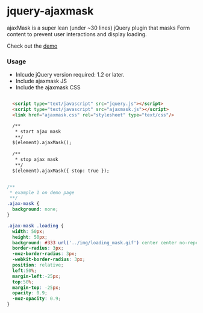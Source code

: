 jquery-ajaxmask
===============

ajaxMask is a super lean (under ~30 lines) jQuery plugin that masks Form content to prevent user interactions and display loading.

Check out the [demo](https://s3.amazonaws.com/hackd/project/ajaxmask/example/example.html)

### Usage
* Inlcude jQuery version required: 1.2 or later.
* Include ajaxmask JS
* Include the ajaxmask CSS


``` html 

  <script type="text/javascript" src="jquery.js"></script>  
  <script type="text/javascript" src="ajaxmask.js"></script>
  <link href="ajaxmask.css" rel="stylesheet" type="text/css"/>

  /**
   * start ajax mask
   **/
  $(element).ajaxMask();
   
  /**
   * stop ajax mask
   **/
  $(element).ajaxMask({ stop: true });

```


``` css 

/**
 * example 1 on demo page
 **/
.ajax-mask {
  background: none;
}

.ajax-mask .loading {
  width: 50px;
  height: 50px;
  background: #333 url('../img/loading_mask.gif') center center no-repeat;
  border-radius: 3px;
  -moz-border-radius: 3px;
  -webkit-border-radius: 3px;
  position: relative;
  left:50%;
  margin-left:-25px;
  top:50%;
  margin-top: -25px;
  opacity: 0.9;
  -moz-opacity: 0.9;
}
```

